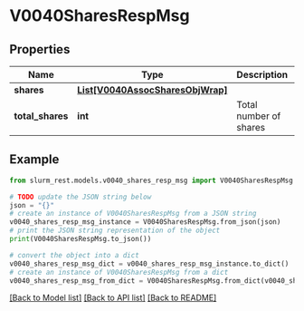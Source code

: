 # V0040SharesRespMsg


## Properties

Name | Type | Description | Notes
------------ | ------------- | ------------- | -------------
**shares** | [**List[V0040AssocSharesObjWrap]**](V0040AssocSharesObjWrap.md) |  | [optional] 
**total_shares** | **int** | Total number of shares | [optional] 

## Example

```python
from slurm_rest.models.v0040_shares_resp_msg import V0040SharesRespMsg

# TODO update the JSON string below
json = "{}"
# create an instance of V0040SharesRespMsg from a JSON string
v0040_shares_resp_msg_instance = V0040SharesRespMsg.from_json(json)
# print the JSON string representation of the object
print(V0040SharesRespMsg.to_json())

# convert the object into a dict
v0040_shares_resp_msg_dict = v0040_shares_resp_msg_instance.to_dict()
# create an instance of V0040SharesRespMsg from a dict
v0040_shares_resp_msg_from_dict = V0040SharesRespMsg.from_dict(v0040_shares_resp_msg_dict)
```
[[Back to Model list]](../README.md#documentation-for-models) [[Back to API list]](../README.md#documentation-for-api-endpoints) [[Back to README]](../README.md)


